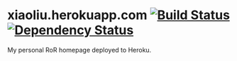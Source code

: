 # xiaoliu.herokuapp.com [![Build Status](https://travis-ci.org/xiao0720/xiaoliu.herokuapp.com.svg?branch=master)](https://travis-ci.org/xiao0720/xiaoliu.herokuapp.com) [![Dependency Status](https://gemnasium.com/badges/github.com/xiao0720/xiaoliu.herokuapp.com.svg)](https://gemnasium.com/github.com/xiao0720/xiaoliu.herokuapp.com)

My personal RoR homepage deployed to Heroku.
